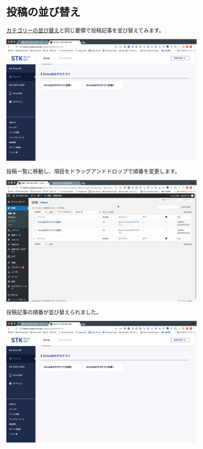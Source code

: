 # 投稿の並び替え

[カテゴリーの並び替え](sort_category.md)と同じ要領で投稿記事を並び替えてみます。

![](../../.gitbook/assets/sukurnshotto-2018-06-29-181347.png)

投稿一覧に移動し、項目をドラッグアンドドロップで順番を変更します。

![](../../.gitbook/assets/2018-06-29-18.15.09.gif)

  
投稿記事の順番が並び替えられました。

![](../../.gitbook/assets/sukurnshotto-2018-06-29-181558.png)

